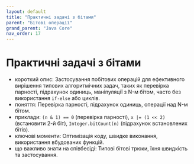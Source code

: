 ```yaml
---
layout: default
title: "Практичні задачі з бітами"
parent: "Бітові операції"
grand_parent: "Java Core"
nav_order: 17
---
```


# Практичні задачі з бітами

*   короткий опис: Застосування побітових операцій для ефективного вирішення типових алгоритмічних задач, таких як перевірка парності, підрахунок одиниць, маніпуляції з N-м бітом, часто без використання `if-else` або циклів.
*   поняття: Перевірка парності, підрахунок одиниць, операції над N-м бітом.
*   приклади: `(n & 1) == 0` (перевірка парності), `x |= (1 << 2)` (встановити 2-й біт), `Integer.bitCount(n)` (підрахунок встановлених бітів).
*   ключові моменти: Оптимізація коду, швидке виконання, використання вбудованих функцій.
*   що важливо знати на співбесіді: Типові бітові трюки, їхня швидкість та застосування.
